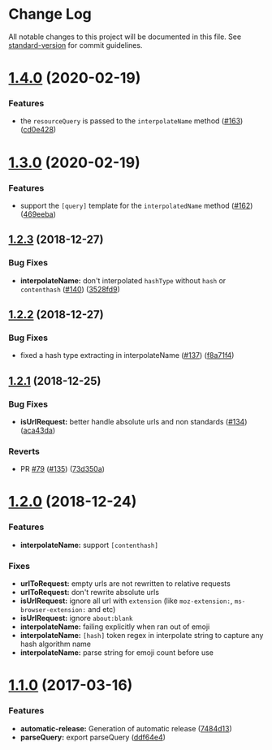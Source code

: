 # Change Log

All notable changes to this project will be documented in this file. See [standard-version](https://github.com/conventional-changelog/standard-version) for commit guidelines.

<a name="1.4.0"></a>

# [1.4.0](https://github.com/webpack/loader-utils/compare/v1.3.0...v1.4.0) (2020-02-19)

### Features

- the `resourceQuery` is passed to the `interpolateName` method ([#163](https://github.com/webpack/loader-utils/issues/163)) ([cd0e428](https://github.com/webpack/loader-utils/commit/cd0e428))

<a name="1.3.0"></a>

# [1.3.0](https://github.com/webpack/loader-utils/compare/v1.2.3...v1.3.0) (2020-02-19)

### Features

- support the `[query]` template for the `interpolatedName` method ([#162](https://github.com/webpack/loader-utils/issues/162)) ([469eeba](https://github.com/webpack/loader-utils/commit/469eeba))

<a name="1.2.3"></a>

## [1.2.3](https://github.com/webpack/loader-utils/compare/v1.2.2...v1.2.3) (2018-12-27)

### Bug Fixes

- **interpolateName:** don't interpolated `hashType` without `hash` or `contenthash` ([#140](https://github.com/webpack/loader-utils/issues/140)) ([3528fd9](https://github.com/webpack/loader-utils/commit/3528fd9))

<a name="1.2.2"></a>

## [1.2.2](https://github.com/webpack/loader-utils/compare/v1.2.1...v1.2.2) (2018-12-27)

### Bug Fixes

- fixed a hash type extracting in interpolateName ([#137](https://github.com/webpack/loader-utils/issues/137)) ([f8a71f4](https://github.com/webpack/loader-utils/commit/f8a71f4))

<a name="1.2.1"></a>

## [1.2.1](https://github.com/webpack/loader-utils/compare/v1.2.0...v1.2.1) (2018-12-25)

### Bug Fixes

- **isUrlRequest:** better handle absolute urls and non standards ([#134](https://github.com/webpack/loader-utils/issues/134)) ([aca43da](https://github.com/webpack/loader-utils/commit/aca43da))

### Reverts

- PR [#79](https://github.com/webpack/loader-utils/issues/79) ([#135](https://github.com/webpack/loader-utils/issues/135)) ([73d350a](https://github.com/webpack/loader-utils/commit/73d350a))

<a name="1.2.0"></a>

# [1.2.0](https://github.com/webpack/loader-utils/compare/v1.1.0...v1.2.0) (2018-12-24)

### Features

- **interpolateName:** support `[contenthash]`

### Fixes

- **urlToRequest:** empty urls are not rewritten to relative requests
- **urlToRequest:** don't rewrite absolute urls
- **isUrlRequest:** ignore all url with `extension` (like `moz-extension:`, `ms-browser-extension:` and etc)
- **isUrlRequest:** ignore `about:blank`
- **interpolateName:** failing explicitly when ran out of emoji
- **interpolateName:** `[hash]` token regex in interpolate string to capture any hash algorithm name
- **interpolateName:** parse string for emoji count before use

<a name="1.1.0"></a>

# [1.1.0](https://github.com/webpack/loader-utils/compare/v1.0.4...v1.1.0) (2017-03-16)

### Features

- **automatic-release:** Generation of automatic release ([7484d13](https://github.com/webpack/loader-utils/commit/7484d13))
- **parseQuery:** export parseQuery ([ddf64e4](https://github.com/webpack/loader-utils/commit/ddf64e4))

